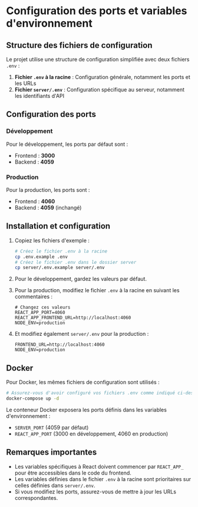 # Configuration des ports et variables d'environnement

## Structure des fichiers de configuration

Le projet utilise une structure de configuration simplifiée avec deux fichiers `.env` :

1. **Fichier `.env` à la racine** : Configuration générale, notamment les ports et les URLs
2. **Fichier `server/.env`** : Configuration spécifique au serveur, notamment les identifiants d'API

## Configuration des ports

### Développement

Pour le développement, les ports par défaut sont :
- Frontend : **3000**
- Backend : **4059**

### Production

Pour la production, les ports sont :
- Frontend : **4060**
- Backend : **4059** (inchangé)

## Installation et configuration

1. Copiez les fichiers d'exemple :
   ```bash
   # Créez le fichier .env à la racine
   cp .env.example .env
   # Créez le fichier .env dans le dossier server
   cp server/.env.example server/.env
   ```

2. Pour le développement, gardez les valeurs par défaut.

3. Pour la production, modifiez le fichier `.env` à la racine en suivant les commentaires :
   ```
   # Changez ces valeurs
   REACT_APP_PORT=4060
   REACT_APP_FRONTEND_URL=http://localhost:4060
   NODE_ENV=production
   ```

4. Et modifiez également `server/.env` pour la production :
   ```
   FRONTEND_URL=http://localhost:4060
   NODE_ENV=production
   ```

## Docker

Pour Docker, les mêmes fichiers de configuration sont utilisés :

```bash
# Assurez-vous d'avoir configuré vos fichiers .env comme indiqué ci-dessus
docker-compose up -d
```

Le conteneur Docker exposera les ports définis dans les variables d'environnement :
- `SERVER_PORT` (4059 par défaut)
- `REACT_APP_PORT` (3000 en développement, 4060 en production)

## Remarques importantes

- Les variables spécifiques à React doivent commencer par `REACT_APP_` pour être accessibles dans le code du frontend.
- Les variables définies dans le fichier `.env` à la racine sont prioritaires sur celles définies dans `server/.env`.
- Si vous modifiez les ports, assurez-vous de mettre à jour les URLs correspondantes.
